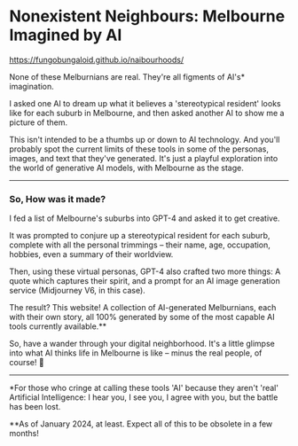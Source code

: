 # Nonexistent Neighbours: Melbourne Imagined by AI

https://fungobungaloid.github.io/naibourhoods/

None of these Melburnians are real. They're all figments of AI's* imagination.

I asked one AI to dream up what it believes a 'stereotypical resident' looks like for each suburb in Melbourne, and then asked another AI to show me a picture of them.

This isn't intended to be a thumbs up or down to AI technology. And you'll probably spot the current limits of these tools in some of the personas, images, and text that they've generated. It's just a playful exploration into the world of generative AI models, with Melbourne as the stage.

---

### So, How was it made?

I fed a list of Melbourne's suburbs into GPT-4 and asked it to get creative.

It was prompted to conjure up a stereotypical resident for each suburb, complete with all the personal trimmings – their name, age, occupation, hobbies, even a summary of their worldview.

Then, using these virtual personas, GPT-4 also crafted two more things: A quote which captures their spirit, and a prompt for an AI image generation service (Midjourney V6, in this case).

The result? This website! A collection of AI-generated Melburnians, each with their own story, all 100% generated by some of the most capable AI tools currently available.**

So, have a wander through your digital neighborhood. It's a little glimpse into what AI thinks life in Melbourne is like – minus the real people, of course! 🤖

---


*For those who cringe at calling these tools 'AI' because they aren't 'real' Artificial Intelligence: I hear you, I see you, I agree with you, but the battle has been lost.

**As of January 2024, at least. Expect all of this to be obsolete in a few months!
